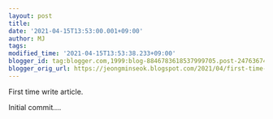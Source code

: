 ```yaml
---
layout: post
title:
date: '2021-04-15T13:53:00.001+09:00'
author: MJ
tags:
modified_time: '2021-04-15T13:53:38.233+09:00'
blogger_id: tag:blogger.com,1999:blog-8846783618537999705.post-2476367434002709617
blogger_orig_url: https://jeongminseok.blogspot.com/2021/04/first-time-write-article.html
---
```


First time write article.  

Initial commit....